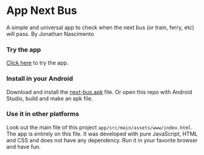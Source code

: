 # App Next Bus
A simple and universal app to check when the next bus (or train, ferry, etc) will pass. By Jonathan Nascimento

### Try the app
[Click here](https://cdn.rawgit.com/JonathanNasc/next-bus/8572e7bf/app/src/main/assets/www/index.html) to try the app.

### Install in your Android
Download and install the [next-bus.apk](https://github.com/JonathanNasc/next-bus/raw/master/apk/Next-bus.apk) file. Or open this repo with Android Studio, build and make an apk file.

### Use it in other platforms
Look out the main file of this project ```app/src/main/assets/www/index.html```. The app is entirely on this file. It was developed with pure JavaScript, HTML and CSS and does not have any dependency. Run it in your favorite browser and have fun.
